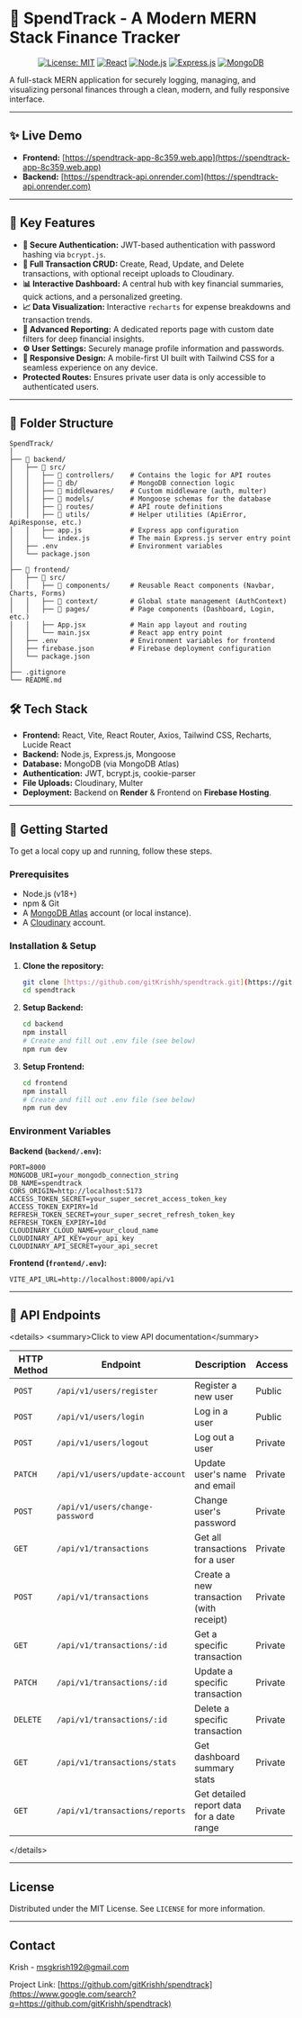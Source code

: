 
# 💸 SpendTrack - A Modern MERN Stack Finance Tracker

<div align="center">

[![License: MIT](https://img.shields.io/badge/License-MIT-blue.svg)](https://opensource.org/licenses/MIT)
[![React](https://img.shields.io/badge/React-18-61DAFB?logo=react)](https://reactjs.org/)
[![Node.js](https://img.shields.io/badge/Node.js-18-339933?logo=nodedotjs)](https://nodejs.org/)
[![Express.js](https://img.shields.io/badge/Express.js-4-000000?logo=express)](https://expressjs.com/)
[![MongoDB](https://img.shields.io/badge/MongoDB-6-47A248?logo=mongodb)](https://www.mongodb.com/)

</div>

A full-stack MERN application for securely logging, managing, and visualizing personal finances through a clean, modern, and fully responsive interface.

---

## ✨ Live Demo

* **Frontend:** [https://spendtrack-app-8c359.web.app](https://spendtrack-app-8c359.web.app)
* **Backend:** [https://spendtrack-api.onrender.com](https://spendtrack-api.onrender.com)

---

## 🚀 Key Features

* **🔐 Secure Authentication:** JWT-based authentication with password hashing via `bcrypt.js`.
* **💸 Full Transaction CRUD:** Create, Read, Update, and Delete transactions, with optional receipt uploads to Cloudinary.
* **📊 Interactive Dashboard:** A central hub with key financial summaries, quick actions, and a personalized greeting.
* **📈 Data Visualization:** Interactive `recharts` for expense breakdowns and transaction trends.
* **📄 Advanced Reporting:** A dedicated reports page with custom date filters for deep financial insights.
* **⚙️ User Settings:** Securely manage profile information and passwords.
* **📱 Responsive Design:** A mobile-first UI built with Tailwind CSS for a seamless experience on any device.
* **Protected Routes:** Ensures private user data is only accessible to authenticated users.

---

## 📁 Folder Structure

```text
SpendTrack/
│
├── 📁 backend/
│   ├── 📁 src/
│   │   ├── 📁 controllers/    # Contains the logic for API routes
│   │   ├── 📁 db/             # MongoDB connection logic
│   │   ├── 📁 middlewares/    # Custom middleware (auth, multer)
│   │   ├── 📁 models/         # Mongoose schemas for the database
│   │   ├── 📁 routes/         # API route definitions
│   │   ├── 📁 utils/          # Helper utilities (ApiError, ApiResponse, etc.)
│   │   ├── app.js            # Express app configuration
│   │   └── index.js          # The main Express.js server entry point
│   ├── .env                  # Environment variables
│   └── package.json
│
├── 📁 frontend/
│   ├── 📁 src/
│   │   ├── 📁 components/     # Reusable React components (Navbar, Charts, Forms)
│   │   ├── 📁 context/        # Global state management (AuthContext)
│   │   ├── 📁 pages/          # Page components (Dashboard, Login, etc.)
│   │   ├── App.jsx           # Main app layout and routing
│   │   └── main.jsx          # React app entry point
│   ├── .env                  # Environment variables for frontend
│   ├── firebase.json         # Firebase deployment configuration
│   └── package.json
│
├── .gitignore
└── README.md
````

## 🛠️ Tech Stack

  * **Frontend:** React, Vite, React Router, Axios, Tailwind CSS, Recharts, Lucide React
  * **Backend:** Node.js, Express.js, Mongoose
  * **Database:** MongoDB (via MongoDB Atlas)
  * **Authentication:** JWT, bcrypt.js, cookie-parser
  * **File Uploads:** Cloudinary, Multer
  * **Deployment:** Backend on **Render** & Frontend on **Firebase Hosting**.

-----

## 🏁 Getting Started

To get a local copy up and running, follow these steps.

### Prerequisites

  * Node.js (v18+)
  * npm & Git
  * A [MongoDB Atlas](https://www.mongodb.com/cloud/atlas) account (or local instance).
  * A [Cloudinary](https://cloudinary.com/) account.

### Installation & Setup

1.  **Clone the repository:**

    ```sh
    git clone [https://github.com/gitKrishh/spendtrack.git](https://github.com/gitKrishh/spendtrack.git)
    cd spendtrack
    ```

2.  **Setup Backend:**

    ```sh
    cd backend
    npm install
    # Create and fill out .env file (see below)
    npm run dev
    ```

3.  **Setup Frontend:**

    ```sh
    cd frontend
    npm install
    # Create and fill out .env file (see below)
    npm run dev
    ```

### Environment Variables

**Backend (`backend/.env`):**

```env
PORT=8000
MONGODB_URI=your_mongodb_connection_string
DB_NAME=spendtrack
CORS_ORIGIN=http://localhost:5173
ACCESS_TOKEN_SECRET=your_super_secret_access_token_key
ACCESS_TOKEN_EXPIRY=1d
REFRESH_TOKEN_SECRET=your_super_secret_refresh_token_key
REFRESH_TOKEN_EXPIRY=10d
CLOUDINARY_CLOUD_NAME=your_cloud_name
CLOUDINARY_API_KEY=your_api_key
CLOUDINARY_API_SECRET=your_api_secret
```

**Frontend (`frontend/.env`):**

```env
VITE_API_URL=http://localhost:8000/api/v1
```

-----

## 📜 API Endpoints

\<details\>
\<summary\>Click to view API documentation\</summary\>

| HTTP Method | Endpoint                       | Description                               | Access  |
|-------------|--------------------------------|-------------------------------------------|---------|
| `POST`      | `/api/v1/users/register`       | Register a new user                       | Public  |
| `POST`      | `/api/v1/users/login`          | Log in a user                             | Public  |
| `POST`      | `/api/v1/users/logout`         | Log out a user                            | Private |
| `PATCH`     | `/api/v1/users/update-account` | Update user's name and email              | Private |
| `POST`      | `/api/v1/users/change-password`| Change user's password                    | Private |
| `GET`       | `/api/v1/transactions`         | Get all transactions for a user           | Private |
| `POST`      | `/api/v1/transactions`         | Create a new transaction (with receipt)   | Private |
| `GET`       | `/api/v1/transactions/:id`     | Get a specific transaction                | Private |
| `PATCH`     | `/api/v1/transactions/:id`     | Update a specific transaction             | Private |
| `DELETE`    | `/api/v1/transactions/:id`     | Delete a specific transaction             | Private |
| `GET`       | `/api/v1/transactions/stats`   | Get dashboard summary stats               | Private |
| `GET`       | `/api/v1/transactions/reports` | Get detailed report data for a date range | Private |

\</details\>

-----

## License

Distributed under the MIT License. See `LICENSE` for more information.

-----

## Contact

Krish - [msgkrish192@gmail.com](mailto:msgkrish192@gmail.com)

Project Link: [https://github.com/gitKrishh/spendtrack](https://www.google.com/search?q=https://github.com/gitKrishh/spendtrack)
